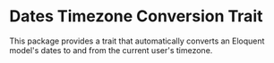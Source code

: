 # Dates Timezone Conversion Trait
This package provides a trait that automatically converts an Eloquent 
model's dates to and from the current user's timezone.
